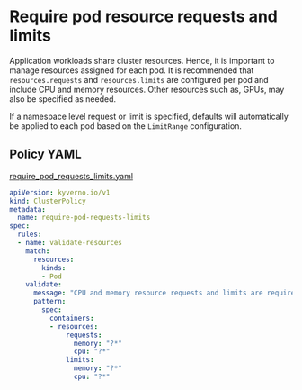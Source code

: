 # Require pod resource requests and limits

Application workloads share cluster resources. Hence, it is important to manage resources assigned for each pod.  It is recommended that `resources.requests` and `resources.limits` are configured per pod and include CPU and memory resources. Other resources such as, GPUs, may also be specified as needed. 

If a namespace level request or limit is specified, defaults will automatically be applied to each pod based on the `LimitRange` configuration. 

## Policy YAML 

[require_pod_requests_limits.yaml](best_practices/require_pod_requests_limits.yaml)

````yaml
apiVersion: kyverno.io/v1
kind: ClusterPolicy
metadata:
  name: require-pod-requests-limits
spec:
  rules:
  - name: validate-resources
    match:
      resources:
        kinds:
        - Pod
    validate:
      message: "CPU and memory resource requests and limits are required"
      pattern:
        spec:
          containers:
          - resources:
              requests:
                memory: "?*"
                cpu: "?*"
              limits:
                memory: "?*"
                cpu: "?*"
````
